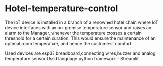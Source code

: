 # Hotel-temperature-control
The IoT device is installed in a branch of a renowned hotel chain where IoT device interfaces with an on-premise temperature sensor and raises an alarm to the Manager, whenever the temperature crosses a certain threshold for a certain duration. This would ensure the maintenance of an optimal room temperature, and hence the customers' comfort.

Used devices are esp32,breadboard,connecting wires,buzzer and analog temperature sensor
Used language python
framework - Streamlit

